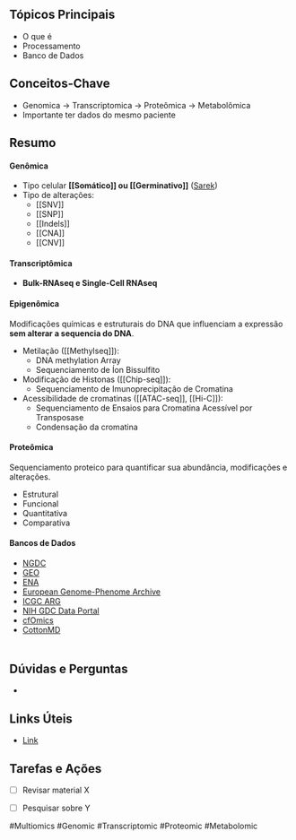 ## Tópicos Principais
- O que é
- Processamento
- Banco de Dados

## Conceitos-Chave
- Genomica -> Transcriptomica -> Proteômica -> Metabolômica
- Importante ter dados do mesmo paciente

## Resumo
#### Genômica
 - Tipo celular **[[Somático]] ou [[Germinativo]]** ([Sarek](https://nf-co.re/sarek/3.2.3/))
 - Tipo de alterações:
	 - [[SNV]]
	 - [[SNP]]
	 - [[Indels]]
	 - [[CNA]]
	 - [[CNV]]
#### Transcriptômica
- **Bulk-RNAseq e Single-Cell RNAseq**
#### Epigenômica
Modificações químicas e estruturais do DNA que influenciam a expressão **sem alterar a sequencia do DNA**.
- Metilação ([[Methylseq]]):
	- DNA methylation Array
	- Sequenciamento de Íon Bissulfito
- Modificação de Histonas ([[Chip-seq]]):
	- Sequenciamento de Imunoprecipitação de Cromatina
- Acessibilidade de cromatinas ([[ATAC-seq]], [[Hi-C]]):
	- Sequenciamento de Ensaios para Cromatina Acessível por Transposase
	- Condensação da cromatina
#### Proteômica
Sequenciamento proteico para quantificar sua abundância, modificações e alterações.
- Estrutural
- Funcional
- Quantitativa
- Comparativa
#### Bancos de Dados
- [NGDC](https://ngdc.cncb.ac.cn/)
- [GEO](https://www.ncbi.nlm.nih.gov/geo/)
- [ENA](https://www.ebi.ac.uk/ena/browser/home)
- [European Genome-Phenome Archive](https://ega-archive.org/)
- [ICGC ARG](https://www.icgc-argo.org/)
- [NIH GDC Data Portal](https://portal.gdc.cancer.gov/)
- [cfOmics]()
- [CottonMD]()

####
```{r}

```

## Dúvidas e Perguntas
- 

## Links Úteis
- [Link](#Link)

## Tarefas e Ações
- [ ] Revisar material X
- [ ] Pesquisar sobre Y


#Multiomics #Genomic #Transcriptomic #Proteomic #Metabolomic